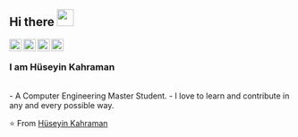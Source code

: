 ## Hi there <img src="https://raw.githubusercontent.com/iampavangandhi/iampavangandhi/master/gifs/Hi.gif" width="30px"></h2>

<a href="https://twitter.com/SourceByHuseyin">
  <img align="left" alt="Hüseyin's Twitter" width="22px" src="https://cdn.jsdelivr.net/npm/simple-icons@v3/icons/twitter.svg" />
</a>
<a href="https://www.linkedin.com/in/h%C3%BCseyin-kahraman-aa6336120/">
  <img align="left" alt="Hüseyin's Linkedin" width="22px" src="https://cdn.jsdelivr.net/npm/simple-icons@v3/icons/linkedin.svg" />
</a>
<a href="https://github.com/elegans18">
  <img align="left" alt="Hüseyin's Github" width="22px" src="https://cdn.jsdelivr.net/npm/simple-icons@v3/icons/github.svg" />
</a>
<a href="https://medium.com/@huseyinkahraman18">
  <img align="left" alt="Hüseyin's Medium" width="22px" src="https://cdn.jsdelivr.net/npm/simple-icons@v3/icons/medium.svg" />
</a>
<br />

### I am Hüseyin Kahraman
<br />
- A Computer Engineering Master Student. 
- I love to learn and contribute in any and every possible way.

⭐️ From [Hüseyin Kahraman](https://github.com/elegans18)


